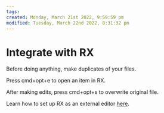 ```yaml
---
tags: 
created: Monday, March 21st 2022, 9:59:59 pm
modified: Tuesday, March 22nd 2022, 8:31:32 pm
---
```


# Integrate with RX
Before doing anything, make duplicates of your files.

Press cmd+opt+e to open an item in RX.

After making edits, press cmd+opt+s to overwrite original file.

Learn how to set up RX as an external editor [here](https://support.izotope.com/hc/en-us/articles/360033149354-How-to-use-RX-in-Cockos-Reaper).